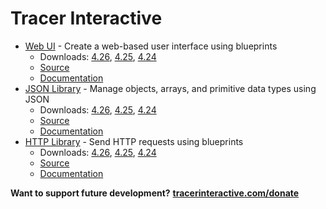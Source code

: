 Tracer Interactive
=============

*  [Web UI](https://tracerinteractive.com/plugins/webui) - Create a web-based user interface using blueprints
	*  Downloads: [4.26](https://github.com/tracerinteractive/UnrealEngine/releases/download/4.26.0/WebUI-4.26.zip), [4.25](https://github.com/tracerinteractive/UnrealEngine/releases/download/4.25.0/WebUI-4.25.zip), [4.24](https://github.com/tracerinteractive/UnrealEngine/releases/download/4.24.0/WebUI-4.24.zip)
	*  [Source](https://github.com/tracerinteractive/UnrealEngine/tree/4.26/Engine/Plugins/Runtime/WebUI)
	*  [Documentation](https://cdn.tracerinteractive.com/webui/documentation.pdf)
*  [JSON Library](https://tracerinteractive.com/plugins/jsonlibrary) - Manage objects, arrays, and primitive data types using JSON
	*  Downloads: [4.26](https://github.com/tracerinteractive/UnrealEngine/releases/download/4.26.0/JsonLibrary-4.26.zip), [4.25](https://github.com/tracerinteractive/UnrealEngine/releases/download/4.25.0/JsonLibrary-4.25.zip), [4.24](https://github.com/tracerinteractive/UnrealEngine/releases/download/4.24.0/JsonLibrary-4.24.zip)
	*  [Source](https://github.com/tracerinteractive/UnrealEngine/tree/4.26/Engine/Plugins/Messaging/JsonLibrary)
	*  [Documentation](https://cdn.tracerinteractive.com/jsonlibrary/documentation.pdf)
*  [HTTP Library](https://tracerinteractive.com/plugins/httplibrary) - Send HTTP requests using blueprints
	*  Downloads: [4.26](https://github.com/tracerinteractive/UnrealEngine/releases/download/4.26.0/HttpLibrary-4.26.zip), [4.25](https://github.com/tracerinteractive/UnrealEngine/releases/download/4.25.0/HttpLibrary-4.25.zip), [4.24](https://github.com/tracerinteractive/UnrealEngine/releases/download/4.24.0/HttpLibrary-4.24.zip)
	*  [Source](https://github.com/tracerinteractive/UnrealEngine/tree/4.26/Engine/Plugins/Messaging/HttpLibrary)
	*  [Documentation](https://cdn.tracerinteractive.com/httplibrary/documentation.pdf)

**Want to support future development?**
**[tracerinteractive.com/donate](https://tracerinteractive.com/donate)**

